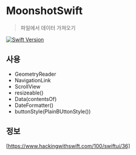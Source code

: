 # MoonshotSwift

> 파일에서 데이터 가져오기

[![Swift Version][swift-image]][swift-url]

## 사용

- GeometryReader
- NavigationLink
- ScrollView
- resizeable()
- Data(contentsOf)
- DateFormatter()
- buttonStyle(PlainBUttonStyle())

## 정보

[https://www.hackingwithswift.com/100/swiftui/36]

[swift-image]:https://img.shields.io/badge/swift-5-orange.svg
[swift-url]:https://swift.org



